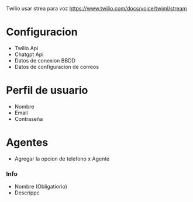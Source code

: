 Twilio usar strea para voz https://www.twilio.com/docs/voice/twiml/stream


# Configuracion
- Twilio Api
- Chatgpt Api
- Datos de conexion BBDD
- Datos de configuracion de correos
# Perfil de usuario
- Nombre
- Email
- Contraseña
# Agentes
- Agregar la opcion de telefono x Agente
### Info
- Nombre (Obligatiorio)
- Descrippc